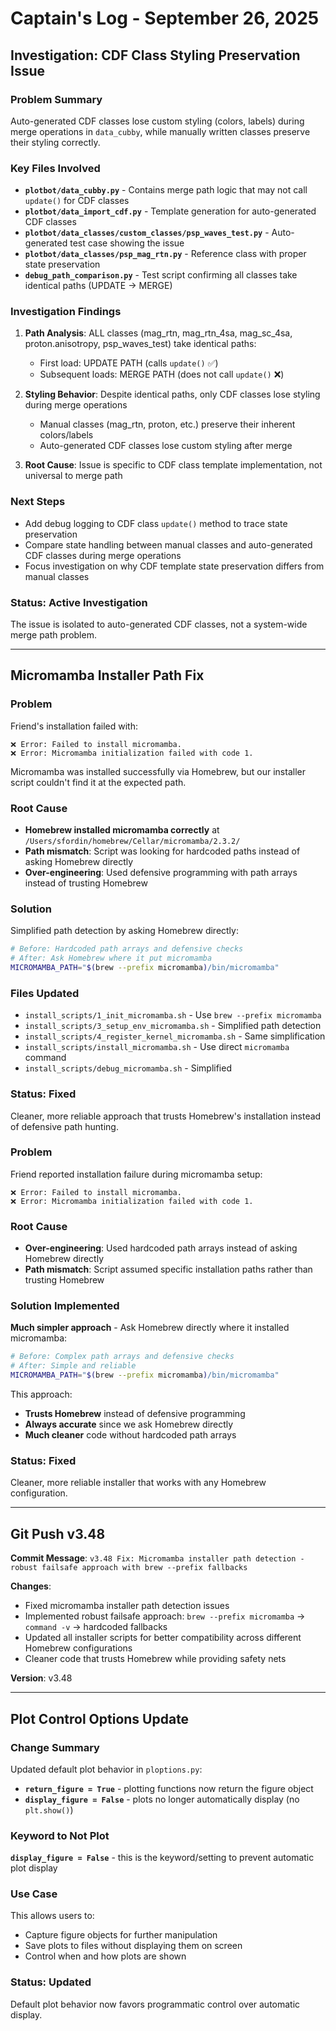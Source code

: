 # Captain's Log - September 26, 2025

## Investigation: CDF Class Styling Preservation Issue

### Problem Summary
Auto-generated CDF classes lose custom styling (colors, labels) during merge operations in `data_cubby`, while manually written classes preserve their styling correctly.

### Key Files Involved
- **`plotbot/data_cubby.py`** - Contains merge path logic that may not call `update()` for CDF classes
- **`plotbot/data_import_cdf.py`** - Template generation for auto-generated CDF classes
- **`plotbot/data_classes/custom_classes/psp_waves_test.py`** - Auto-generated test case showing the issue
- **`plotbot/data_classes/psp_mag_rtn.py`** - Reference class with proper state preservation
- **`debug_path_comparison.py`** - Test script confirming all classes take identical paths (UPDATE → MERGE)

### Investigation Findings
1. **Path Analysis**: ALL classes (mag_rtn, mag_rtn_4sa, mag_sc_4sa, proton.anisotropy, psp_waves_test) take identical paths:
   - First load: UPDATE PATH (calls `update()` ✅)
   - Subsequent loads: MERGE PATH (does not call `update()` ❌)

2. **Styling Behavior**: Despite identical paths, only CDF classes lose styling during merge operations
   - Manual classes (mag_rtn, proton, etc.) preserve their inherent colors/labels
   - Auto-generated CDF classes lose custom styling after merge

3. **Root Cause**: Issue is specific to CDF class template implementation, not universal to merge path

### Next Steps
- Add debug logging to CDF class `update()` method to trace state preservation
- Compare state handling between manual classes and auto-generated CDF classes during merge operations
- Focus investigation on why CDF template state preservation differs from manual classes

### Status: Active Investigation
The issue is isolated to auto-generated CDF classes, not a system-wide merge path problem.

---

## Micromamba Installer Path Fix

### Problem
Friend's installation failed with:
```
❌ Error: Failed to install micromamba.
❌ Error: Micromamba initialization failed with code 1.
```

Micromamba was installed successfully via Homebrew, but our installer script couldn't find it at the expected path.

### Root Cause
- **Homebrew installed micromamba correctly** at `/Users/sfordin/homebrew/Cellar/micromamba/2.3.2/`
- **Path mismatch**: Script was looking for hardcoded paths instead of asking Homebrew directly
- **Over-engineering**: Used defensive programming with path arrays instead of trusting Homebrew

### Solution
Simplified path detection by asking Homebrew directly:
```bash
# Before: Hardcoded path arrays and defensive checks
# After: Ask Homebrew where it put micromamba
MICROMAMBA_PATH="$(brew --prefix micromamba)/bin/micromamba"
```

### Files Updated
- `install_scripts/1_init_micromamba.sh` - Use `brew --prefix micromamba`
- `install_scripts/3_setup_env_micromamba.sh` - Simplified path detection
- `install_scripts/4_register_kernel_micromamba.sh` - Same simplification
- `install_scripts/install_micromamba.sh` - Use direct `micromamba` command
- `install_scripts/debug_micromamba.sh` - Simplified

### Status: Fixed
Cleaner, more reliable approach that trusts Homebrew's installation instead of defensive path hunting.

### Problem
Friend reported installation failure during micromamba setup:
```
❌ Error: Failed to install micromamba.
❌ Error: Micromamba initialization failed with code 1.
```

### Root Cause  
- **Over-engineering**: Used hardcoded path arrays instead of asking Homebrew directly
- **Path mismatch**: Script assumed specific installation paths rather than trusting Homebrew

### Solution Implemented
**Much simpler approach** - Ask Homebrew directly where it installed micromamba:
```bash
# Before: Complex path arrays and defensive checks
# After: Simple and reliable
MICROMAMBA_PATH="$(brew --prefix micromamba)/bin/micromamba"
```

This approach:
- **Trusts Homebrew** instead of defensive programming
- **Always accurate** since we ask Homebrew directly
- **Much cleaner** code without hardcoded path arrays

### Status: Fixed  
Cleaner, more reliable installer that works with any Homebrew configuration.

---

## Git Push v3.48

**Commit Message**: `v3.48 Fix: Micromamba installer path detection - robust failsafe approach with brew --prefix fallbacks`

**Changes**:
- Fixed micromamba installer path detection issues
- Implemented robust failsafe approach: `brew --prefix micromamba` → `command -v` → hardcoded fallbacks
- Updated all installer scripts for better compatibility across different Homebrew configurations
- Cleaner code that trusts Homebrew while providing safety nets

**Version**: v3.48

---

## Plot Control Options Update

### Change Summary
Updated default plot behavior in `ploptions.py`:
- **`return_figure = True`** - plotting functions now return the figure object
- **`display_figure = False`** - plots no longer automatically display (no `plt.show()`)

### Keyword to Not Plot
**`display_figure = False`** - this is the keyword/setting to prevent automatic plot display

### Use Case
This allows users to:
- Capture figure objects for further manipulation
- Save plots to files without displaying them on screen
- Control when and how plots are shown

### Status: Updated
Default plot behavior now favors programmatic control over automatic display.
